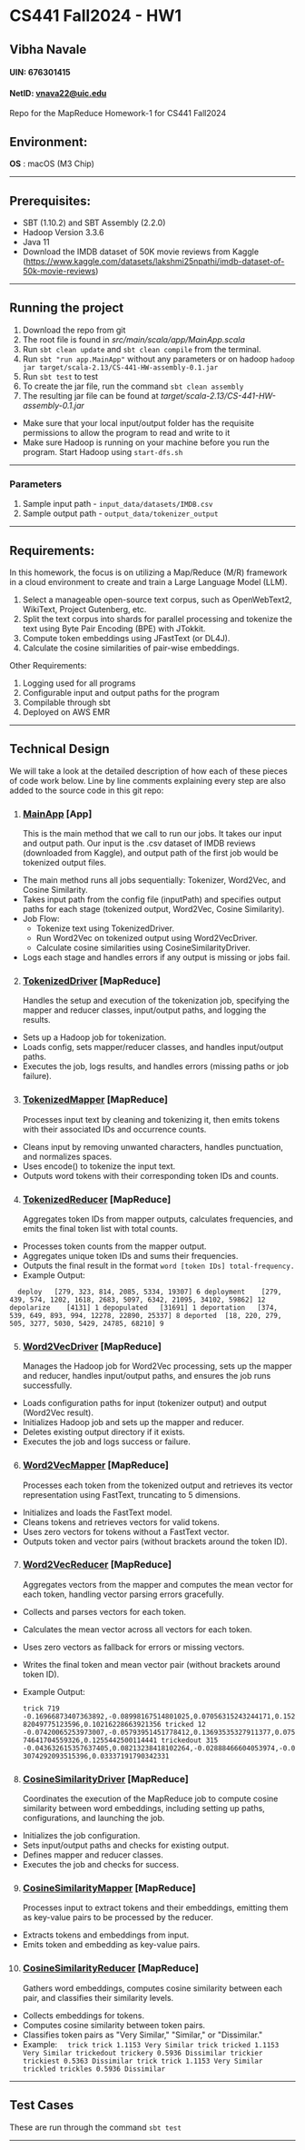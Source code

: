 # CS441 Fall2024 - HW1
## Vibha Navale
#### UIN: 676301415
#### NetID: vnava22@uic.edu

Repo for the MapReduce Homework-1 for CS441 Fall2024

## Environment:
**OS** : macOS (M3 Chip)

---

## Prerequisites:
- SBT (1.10.2) and SBT Assembly (2.2.0)
- Hadoop Version 3.3.6
- Java 11
- Download the IMDB dataset of 50K movie reviews from Kaggle (https://www.kaggle.com/datasets/lakshmi25npathi/imdb-dataset-of-50k-movie-reviews) 
---

## Running the project
1) Download the repo from git
2) The root file is found in _src/main/scala/app/MainApp.scala_
3) Run `sbt clean update` and `sbt clean compile` from the terminal.
4) Run `sbt "run app.MainApp"` without any parameters or on hadoop `hadoop jar target/scala-2.13/CS-441-HW-assembly-0.1.jar`
5) Run `sbt test` to test
6) To create the jar file, run the command `sbt clean assembly`
7) The resulting jar file can be found at _target/scala-2.13/CS-441-HW-assembly-0.1.jar_

- Make sure that your local input/output folder has the requisite permissions to allow the program to read and write to it
- Make sure Hadoop is running on your machine before you run the program. Start Hadoop using `start-dfs.sh`

---

### Parameters
1. Sample input path - ```input_data/datasets/IMDB.csv```
2. Sample output path - ```output_data/tokenizer_output```

---

## Requirements:

In this homework, the focus is on utilizing a Map/Reduce (M/R) framework in a cloud environment to create and train a Large Language Model (LLM).
1) Select a manageable open-source text corpus, such as OpenWebText2, WikiText, Project Gutenberg, etc.
2) Split the text corpus into shards for parallel processing and tokenize the text using Byte Pair Encoding (BPE) with JTokkit.
3) Compute token embeddings using JFastText (or DL4J).
4) Calculate the cosine similarities of pair-wise embeddings.

Other Requirements:

1) Logging used for all programs 
2) Configurable input and output paths for the program 
3) Compilable through sbt 
4) Deployed on AWS EMR

---

## Technical Design

We will take a look at the detailed description of how each of these pieces of code work below. Line by line comments explaining every step are also added to the source code in this git repo:

1) ### [MainApp](src/main/scala/app/MainApp.scala) [App]
    This is the main method that we call to run our jobs. It takes our input and output path. Our input is the .csv dataset of IMDB reviews (downloaded from Kaggle), and output path of the first job would be tokenized output files.
- The main method runs all jobs sequentially: Tokenizer, Word2Vec, and Cosine Similarity.
- Takes input path from the config file (inputPath) and specifies output paths for each stage (tokenized output, Word2Vec, Cosine Similarity).
- Job Flow:
   - Tokenize text using TokenizedDriver.
   - Run Word2Vec on tokenized output using Word2VecDriver.
   - Calculate cosine similarities using CosineSimilarityDriver.
- Logs each stage and handles errors if any output is missing or jobs fail.

2) ### [TokenizedDriver](src/main/scala/MapReduce/TokenizedDriver.scala) [MapReduce]
    Handles the setup and execution of the tokenization job, specifying the mapper and reducer classes, input/output paths, and logging the results.
- Sets up a Hadoop job for tokenization.
- Loads config, sets mapper/reducer classes, and handles input/output paths.
- Executes the job, logs results, and handles errors (missing paths or job failure).

3) ### [TokenizedMapper](src/main/scala/MapReduce/TokenizedMapper.scala) [MapReduce]
   Processes input text by cleaning and tokenizing it, then emits tokens with their associated IDs and occurrence counts.
- Cleans input by removing unwanted characters, handles punctuation, and normalizes spaces.
- Uses encode() to tokenize the input text.
- Outputs word tokens with their corresponding token IDs and counts.
4) ### [TokenizedReducer](src/main/scala/MapReduce/TokenizedReducer.scala) [MapReduce]
    Aggregates token IDs from mapper outputs, calculates frequencies, and emits the final token list with total counts.
- Processes token counts from the mapper output.
- Aggregates unique token IDs and sums their frequencies.
- Outputs the final result in the format `word [token IDs] total-frequency.`
- Example Output:

`  deploy	[279, 323, 814, 2085, 5334, 19307] 6
  deployment	[279, 439, 574, 1202, 1618, 2683, 5097, 6342, 21095, 34102, 59862] 12
  depolarize	[4131] 1
  depopulated	[31691] 1
  deportation	[374, 539, 649, 893, 994, 12278, 22890, 25337] 8
  deported	[18, 220, 279, 505, 3277, 5030, 5429, 24785, 68210] 9`

5) ### [Word2VecDriver](src/main/scala/MapReduce/Word2VecDriver.scala) [MapReduce]
    Manages the Hadoop job for Word2Vec processing, sets up the mapper and reducer, handles input/output paths, and ensures the job runs successfully.
- Loads configuration paths for input (tokenizer output) and output (Word2Vec result).
- Initializes Hadoop job and sets up the mapper and reducer.
- Deletes existing output directory if it exists.
- Executes the job and logs success or failure.

6) ### [Word2VecMapper](src/main/scala/MapReduce/Word2VecMapper.scala) [MapReduce]
    Processes each token from the tokenized output and retrieves its vector representation using FastText, truncating to 5 dimensions.
- Initializes and loads the FastText model.
- Cleans tokens and retrieves vectors for valid tokens.
- Uses zero vectors for tokens without a FastText vector.
- Outputs token and vector pairs (without brackets around the token ID).
7) ### [Word2VecReducer](src/main/scala/MapReduce/Word2VecReducer.scala) [MapReduce]
    Aggregates vectors from the mapper and computes the mean vector for each token, handling vector parsing errors gracefully.
- Collects and parses vectors for each token.
- Calculates the mean vector across all vectors for each token.
- Uses zero vectors as fallback for errors or missing vectors.
- Writes the final token and mean vector pair (without brackets around token ID).

- Example Output:

    `trick 719	-0.16966873407363892,-0.08998167514801025,0.07056315243244171,0.15282049775123596,0.10216228663921356
    tricked 12	-0.07420065253973007,-0.05793951451778412,0.13693535327911377,0.07574641704559326,0.1255442500114441
    trickedout 315	-0.043632615357637405,0.08213238418102264,-0.02888466604053974,-0.03074292093515396,0.03337191790342331`

8) ### [CosineSimilarityDriver](src/main/scala/MapReduce/CosineSimilarityDriver.scala) [MapReduce]
    Coordinates the execution of the MapReduce job to compute cosine similarity between word embeddings, including setting up paths, configurations, and launching the job.
- Initializes the job configuration.
- Sets input/output paths and checks for existing output.
- Defines mapper and reducer classes.
- Executes the job and checks for success.

9) ### [CosineSimilarityMapper](src/main/scala/MapReduce/CosineSimilarityMapper.scala) [MapReduce]
    Processes input to extract tokens and their embeddings, emitting them as key-value pairs to be processed by the reducer.
- Extracts tokens and embeddings from input.
- Emits token and embedding as key-value pairs.

10) ### [CosineSimilarityReducer](src/main/scala/MapReduce/CosineSimilarityReducer.scala) [MapReduce]
    Gathers word embeddings, computes cosine similarity between each pair, and classifies their similarity levels.
- Collects embeddings for tokens.
- Computes cosine similarity between token pairs.
- Classifies token pairs as "Very Similar," "Similar," or "Dissimilar."
- Example:
`  trick trick 1.1153 Very Similar
  trick tricked 1.1153 Very Similar
  trickedout trickery 0.5936 Dissimilar
  trickier trickiest 0.5363 Dissimilar
  trick trick 1.1153 Very Similar
  trickled trickles 0.5936 Dissimilar`

---

## Test Cases
These are run through the command `sbt test`

---

